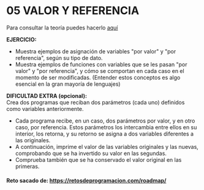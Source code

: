 # 05 VALOR Y REFERENCIA

Para consultar la teoría puedes hacerlo [aquí](../../conceptos/VALOR_REFERENCIA.md)

**EJERCICIO:**

- Muestra ejemplos de asignación de variables "por valor" y "por referencia", según su tipo de dato.
- Muestra ejemplos de funciones con variables que se les pasan "por valor" y "por referencia", y cómo se comportan en
  cada caso en el momento de ser modificadas. (Entender estos conceptos es algo esencial en la gran mayoría de
  lenguajes)

**DIFICULTAD EXTRA (opcional):**  
Crea dos programas que reciban dos parámetros (cada uno) definidos como variables anteriormente.

- Cada programa recibe, en un caso, dos parámetros por valor, y en otro caso, por referencia. Estos parámetros los
  intercambia entre ellos en su interior, los retorna, y su retorno se asigna a dos variables diferentes a las
  originales.
- A continuación, imprime el valor de las variables originales y las nuevas, comprobando que se ha invertido su valor en
  las segundas.
- Comprueba también que se ha conservado el valor original en las primeras.

#### Reto sacado de: https://retosdeprogramacion.com/roadmap/
